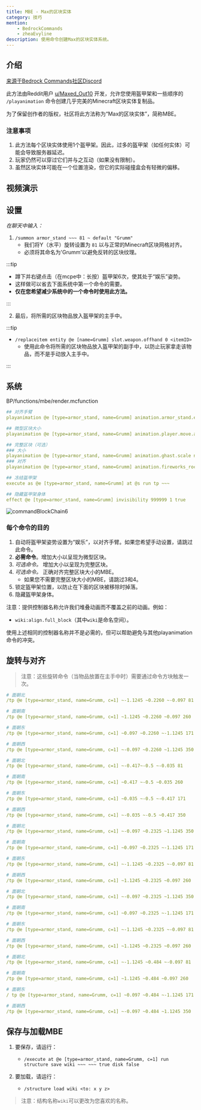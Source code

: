```yaml
---
title: MBE - Max的区块实体
category: 技巧
mention:
    - BedrockCommands
    - zheaEvyline
description: 使用命令创建Max的区块实体系统。
---
```


## 介绍

[来源于Bedrock Commands社区Discord](https://discord.gg/SYstTYx5G5)

此方法由Reddit用户 [u/Maxed_Out10](https://www.reddit.com/user/Maxed_Out10/) 开发，允许您使用盔甲架和一些顺序的 `/playanimation` 命令创建几乎完美的Minecraft区块实体复制品。

为了保留创作者的版权，社区将此方法称为“Max的区块实体”，简称MBE。

### 注意事项

1. 此方法每个区块实体使用1个盔甲架。因此，过多的盔甲架（如任何实体）可能会导致服务器延迟。
2. 玩家仍然可以穿过它们并与之互动（如果没有限制）。
3. 虽然区块实体可能在一个位置渲染，但它的实际碰撞盒会有轻微的偏移。

## 视频演示

<YouTubeEmbed id="kb8rz9ItE_M" />

## 设置

_在聊天中输入：_

1. `/summon armor_stand ~~~ 81 ~ default "Grumm"`
    - 我们将Y（水平）旋转设置为 `81` 以与正常的Minecraft区块网格对齐。
    - 必须将其命名为'Grumm'以避免反转的区块纹理。

:::tip

-   蹲下并右键点击（在mcpe中：长按）盔甲架6次，使其处于“娱乐”姿势。
-   这样做可以省去下面系统中第一个命令的需要。
-   **仅在您希望减少系统中的一个命令时使用此方法。**

:::

2. 最后，将所需的区块物品放入盔甲架的主手中。

:::tip

-   `/replaceitem entity @e [name=Grumm] slot.weapon.offhand 0 <itemID>`
    -   使用此命令将所需的区块物品放入盔甲架的副手中，以防止玩家拿走该物品，而不是手动放入主手中。

:::

## 系统

<CodeHeader>BP/functions/mbe/render.mcfunction</CodeHeader>

```yaml
## 对齐手臂
playanimation @e [type=armor_stand, name=Grumm] animation.armor_stand.entertain_pose null 0 "0" wiki:align.arms

## 微型区块大小
playanimation @e [type=armor_stand, name=Grumm] animation.player.move.arms.zombie null 0 "0" wiki:size.mini_block

## 完整区块（可选）
### 大小
playanimation @e [type=armor_stand, name=Grumm] animation.ghast.scale null 0 "0" wiki:size.full_block
### 对齐
playanimation @e [type=armor_stand, name=Grumm] animation.fireworks_rocket.move null 0 "0" wiki:align.full_block

## 冻结盔甲架
execute as @e [type=armor_stand, name=Grumm] at @s run tp ~~~

## 隐藏盔甲架身体
effect @e [type=armor_stand, name=Grumm] invisibility 999999 1 true
```

![commandBlockChain6](/assets/images/commands/commandBlockChain/6.png)

### 每个命令的目的

1. 自动将盔甲架姿势设置为“娱乐”，以对齐手臂。如果您希望手动设置，请跳过此命令。
2. **必需命令**。增加大小以呈现为微型区块。
3. _可选命令。_ 增加大小以呈现为完整区块。
4. _可选命令。_ 正确对齐完整区块大小的MBE。
    - 如果您不需要完整区块大小的MBE，请跳过3和4。
5. 锁定盔甲架位置，以防止在下面的区块被移除时掉落。
6. 隐藏盔甲架身体。

注意：提供控制器名称允许我们堆叠动画而不覆盖之前的动画。例如：

-   `wiki:align.full_block`（其中`wiki`是命名空间）。

使用上述相同的控制器名称并不是必需的，但可以帮助避免与其他playanimation命令的冲突。

## 旋转与对齐

> 注意：这些旋转命令（当物品放置在主手中时）需要通过命令方块触发一次。

<Spoiler title="完整区块">

<CodeHeader></CodeHeader>

```yaml
# 面朝北
/tp @e [type=armor_stand, name=Grumm, c=1] ~-1.1245 ~0.2260 ~-0.097 81

# 面朝南
/tp @e [type=armor_stand, name=Grumm, c=1] ~1.1245 ~0.2260 ~0.097 260

# 面朝东
/tp @e [type=armor_stand, name=Grumm, c=1] ~0.097 ~0.2260 ~-1.1245 171

# 面朝西
/tp @e [type=armor_stand, name=Grumm, c=1] ~-0.097 ~0.2260 ~1.1245 350
```

</Spoiler>

<Spoiler title="微型区块">

<CodeHeader></CodeHeader>

```yaml
# 面朝北
/tp @e [type=armor_stand, name=Grumm, c=1] ~-0.417~-0.5 ~-0.035 81

# 面朝南
/tp @e [type=armor_stand, name=Grumm, c=1] ~0.417 ~-0.5 ~0.035 260

# 面朝东
/tp @e [type=armor_stand, name=Grumm, c=1] ~0.035 ~-0.5 ~-0.417 171

# 面朝西
/tp @e [type=armor_stand, name=Grumm, c=1] ~-0.035 ~-0.5 ~0.417 350
```

</Spoiler>

<Spoiler title="楼梯">

<CodeHeader></CodeHeader>

```yaml
# 面朝北
/tp @e [type=armor_stand, name=Grumm, c=1] ~-0.097 ~0.2325 ~1.1245 350

# 面朝南
/tp @e [type=armor_stand, name=Grumm, c=1] ~0.097 ~0.2325 ~-1.1245 171

# 面朝东
/tp @e [type=armor_stand, name=Grumm, c=1] ~-1.1245 ~0.2325 ~-0.097 81

# 面朝西
/tp @e [type=armor_stand, name=Grumm, c=1] ~1.1245 ~0.2325 ~0.097 260
```

</Spoiler>

<Spoiler title="底部半砖">

<CodeHeader></CodeHeader>

```yaml
# 面朝北
/tp @e [type=armor_stand, name=Grumm, c=1] ~-0.097 ~0.2325 ~1.1245 350

# 面朝南
/tp @e [type=armor_stand, name=Grumm, c=1] ~0.097 ~0.2325 ~-1.1245 171

# 面朝东
/tp @e [type=armor_stand, name=Grumm, c=1] ~-1.1245 ~0.2325 ~-0.097 81

# 面朝西
/tp @e [type=armor_stand, name=Grumm, c=1] ~1.1245 ~0.2325 ~0.097 260
```

</Spoiler>

<Spoiler title="顶部半砖">

<CodeHeader></CodeHeader>

```yaml
# 面朝北
/tp @e [type=armor_stand, name=Grumm, c=1] ~-1.1245 ~0.484 ~-0.097 81

# 面朝南
/tp @e [type=armor_stand, name=Grumm, c=1] ~1.1245 ~0.484 ~0.097 260

# 面朝东
/ tp @e [type=armor_stand, name=Grumm, c=1] ~0.097 ~0.484 ~-1.1245 171

# 面朝西
/tp @e [type=armor_stand, name=Grumm, c=1] ~-0.097 ~0.484 ~1.1245 350
```

</Spoiler>

## 保存与加载MBE

1. 要保存，请运行：

    - `/execute at @e [type=armor_stand, name=Grumm, c=1] run structure save wiki ~~~ ~~~ true disk false`

2. 要加载，请运行：
    - `/structure load wiki <to: x y z>`

> 注意：结构名称`wiki`可以更改为您喜欢的名称。
